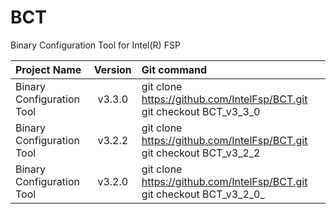 # BCT
Binary Configuration Tool for Intel(R) FSP


Project Name | Version | Git command
:----------- | :-----: | :----------
Binary Configuration Tool | v3.3.0 | git clone https://github.com/IntelFsp/BCT.git git checkout BCT_v3_3_0
Binary Configuration Tool | v3.2.2 | git clone https://github.com/IntelFsp/BCT.git git checkout BCT_v3_2_2
Binary Configuration Tool | v3.2.0 | git clone https://github.com/IntelFsp/BCT.git git checkout BCT_v3_2_0_

